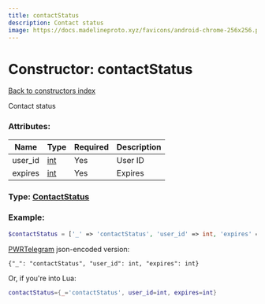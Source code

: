 ```yaml
---
title: contactStatus
description: Contact status
image: https://docs.madelineproto.xyz/favicons/android-chrome-256x256.png
---
```

# Constructor: contactStatus  
[Back to constructors index](index.md)



Contact status

### Attributes:

| Name     |    Type       | Required | Description |
|----------|---------------|----------|-------------|
|user\_id|[int](../types/int.md) | Yes|User ID|
|expires|[int](../types/int.md) | Yes|Expires|



### Type: [ContactStatus](../types/ContactStatus.md)


### Example:

```php
$contactStatus = ['_' => 'contactStatus', 'user_id' => int, 'expires' => int];
```  

[PWRTelegram](https://pwrtelegram.xyz) json-encoded version:

```
{"_": "contactStatus", "user_id": int, "expires": int}
```


Or, if you're into Lua:

```lua
contactStatus={_='contactStatus', user_id=int, expires=int}

```


